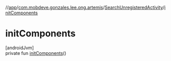 //[app](../../../index.md)/[com.mobdeve.gonzales.lee.ong.artemis](../index.md)/[SearchUnregisteredActivity](index.md)/[initComponents](init-components.md)

# initComponents

[androidJvm]\
private fun [initComponents](init-components.md)()
